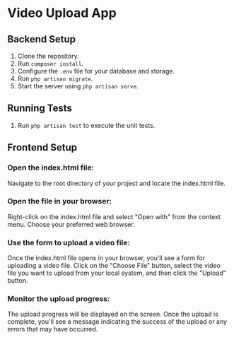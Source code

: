 # Video Upload App

## Backend Setup

1. Clone the repository.
2. Run `composer install`.
3. Configure the `.env` file for your database and storage.
4. Run `php artisan migrate`.
5. Start the server using `php artisan serve`.


## Running Tests

1. Run `php artisan test` to execute the unit tests.

## Frontend Setup

### Open the index.html file:
Navigate to the root directory of your project and locate the index.html file.

### Open the file in your browser:
Right-click on the index.html file and select "Open with" from the context menu. Choose your preferred web browser.

### Use the form to upload a video file:
Once the index.html file opens in your browser, you'll see a form for uploading a video file. Click on the "Choose File" button, select the video file you want to upload from your local system, and then click the "Upload" button.

### Monitor the upload progress:
The upload progress will be displayed on the screen. Once the upload is complete, you'll see a message indicating the success of the upload or any errors that may have occurred.
